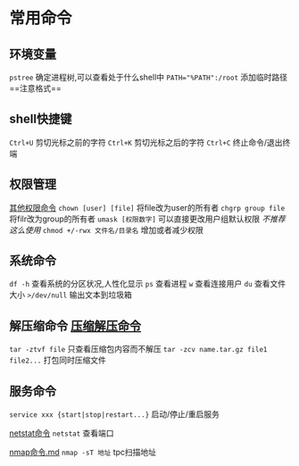 # 常用命令


## 环境变量
`pstree` 确定进程树,可以查看处于什么shell中
`PATH="%PATH":/root` 添加临时路径==注意格式==


## shell快捷键
`Ctrl+U` 剪切光标之前的字符
`Ctrl+K` 剪切光标之后的字符
`Ctrl+C` 终止命令/退出终端



## 权限管理
[其他权限命令](权限管理/其他权限命令)
`chown [user] [file]`  将file改为user的所有者
`chgrp group file` 将filr改为group的所有者
`umask [权限数字]` 可以直接更改用户组默认权限 _不推荐这么使用_
`chmod +/-rwx 文件名/目录名` 增加或者减少权限

## 系统命令

`df -h` 查看系统的分区状况,人性化显示
`ps` 查看进程
`w` 查看连接用户
`du` 查看文件大小
`>/dev/null` 输出文本到垃圾箱

## 解压缩命令 [压缩解压命令](系统命令/压缩解压命令.md)

`tar -ztvf file` 只查看压缩包内容而不解压
`tar -zcv name.tar.gz file1 file2...` 打包同时压缩文件

## 服务命令

`service xxx {start|stop|restart...}` 启动/停止/重启服务

[netstat命令](服务器/网络命令.md#netstat-查询网络信息)
`netstat` 查看端口 

[nmap命令.md](服务器/nmap命令.md)
`nmap -sT 地址` tpc扫描地址
